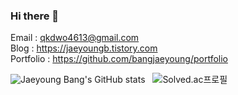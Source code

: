 ### Hi there 👋
<!--
<table>
  <tr>
    <td>Email</td>
    <td>qkdwo4613@gmail.com</td>
  </tr>
  <tr>
    <td>Blog</td>
    <td>https://jaeyoungb.tistory.com</td>
  </tr>
  <tr>
    <td>Portfolio</td>
    <td>https://github.com/bangjaeyoung/portfolio</td>
  </tr>
</table>
-->

Email : qkdwo4613@gmail.com </br>
Blog : https://jaeyoungb.tistory.com </br>
Portfolio : https://github.com/bangjaeyoung/portfolio

![Jaeyoung Bang's GitHub stats](https://github-readme-stats.vercel.app/api?username=bangjaeyoung&show_icons=true&theme=shadow_green) &nbsp; ![Solved.ac프로필](http://mazassumnida.wtf/api/v2/generate_badge?boj=qkdwo46)

<!--
<div align="center">

### Contact 
##### ✉️  : qkdwo4613@gmail.com
##### 📕 : https://jaeyoungb.tistory.com

<br>

[![Solved.ac프로필](http://mazassumnida.wtf/api/v2/generate_badge?boj=qkdwo46)](https://solved.ac/qkdwo46)



<!--
________________________________
  
  <img src="https://img.shields.io/badge/Java-007396?style=flat&logoColor=white"/>
  <img src="https://img.shields.io/badge/Gradle-02303A?style=flat&logo=Gradle&logoColor=white"/>
  <br><br>
  
  
  <img src="https://img.shields.io/badge/Spring-6DB33F?style=flat&logo=Spring&logoColor=white"/>
  <img src="https://img.shields.io/badge/Spring Boot-6DB33F?style=flat&logo=Spring Boot&logoColor=white"/>
  <img src="https://img.shields.io/badge/Spring Data JPA-6DB33F?style=flat&logo=Spring&logoColor=white"/>
  <br><br>
  
  <img src="https://img.shields.io/badge/H2 Database-004A9D?style=flat&logoColor=white"/>
  <img src="https://img.shields.io/badge/MySQL-4479A1?style=flat&logo=MySQL&logoColor=white"/>
  <br><br>
  
  <img src="https://img.shields.io/badge/Amazon EC2-FF9900?style=flat&logo=Amazon EC2&logoColor=white"/>
  <img src="https://img.shields.io/badge/Amazon RDS-527FFF?style=flat&logo=Amazon RDS&logoColor=white"/>
  <br><br>
  
  <img src="https://img.shields.io/badge/Git-F05032?style=flat&logo=Git&logoColor=white"/>
  <img src="https://img.shields.io/badge/GitHub-181717?style=flat&logo=GitHub&logoColor=white"/>
  <br><br>
  
  <img src="https://img.shields.io/badge/Intellij IDEA-000000?style=flat&logo=Intellij IDEA&logoColor=white"/>
  
</div>

-->
  
<!--
<img src="https://img.shields.io/badge/Java-{007396}?style={flat}">
<img src="https://img.shields.io/badge/CSS-288CDE?style=flat&logo=CSS3&logoColor=white"/>
<img src="https://img.shields.io/badge/javascript-FFEB5A?style=flat&logo=JavaScript&logoColor=white"/> 
<img src="https://img.shields.io/badge/vue.js-4FC08D?style=flat&logo=vue.js&logoColor=green"/>
<img src="https://img.shields.io/badge/react-blue?style=flat&logo=React&logoColor=white"/> 
<img src="https://img.shields.io/badge/Next.js-000000?style=flat&logo=Next.js&logoColor=white"/>
<img src="https://img.shields.io/badge/node.js-BCEE68?style=flat&logo=Node.js&logoColor=white"/>
<img src="https://img.shields.io/badge/git-FF7F50?style=flat&logo=Git&logoColor=white"/>
-->
